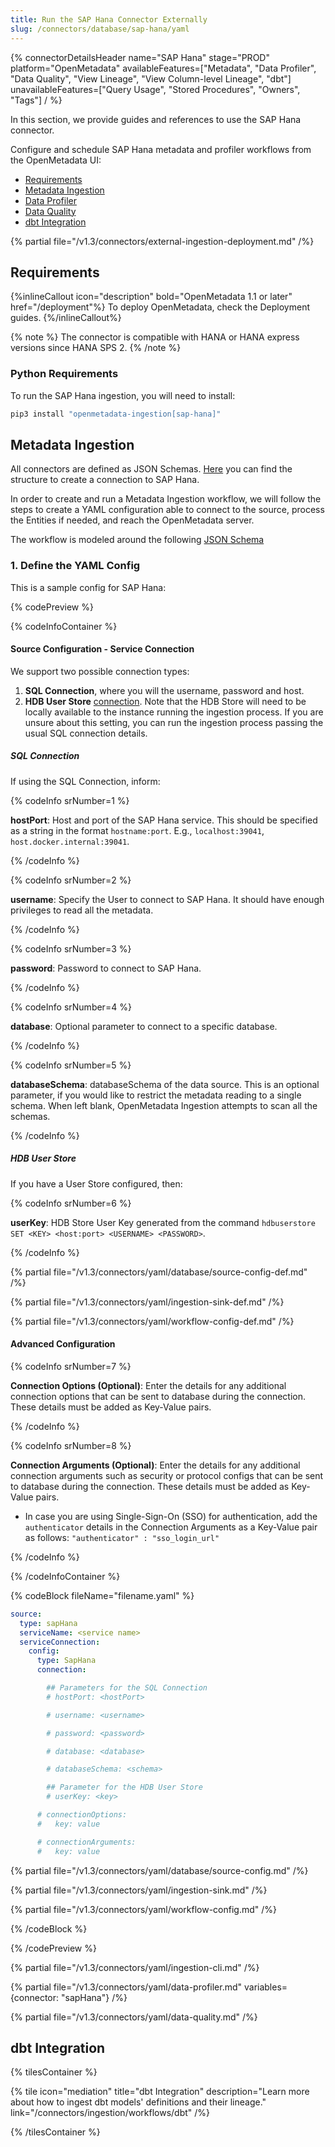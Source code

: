 ```yaml
---
title: Run the SAP Hana Connector Externally
slug: /connectors/database/sap-hana/yaml
---
```


{% connectorDetailsHeader
name="SAP Hana"
stage="PROD"
platform="OpenMetadata"
availableFeatures=["Metadata", "Data Profiler", "Data Quality", "View Lineage", "View Column-level Lineage", "dbt"]
unavailableFeatures=["Query Usage", "Stored Procedures", "Owners", "Tags"]
/ %}

In this section, we provide guides and references to use the SAP Hana connector.

Configure and schedule SAP Hana metadata and profiler workflows from the OpenMetadata UI:

- [Requirements](#requirements)
- [Metadata Ingestion](#metadata-ingestion)
- [Data Profiler](#data-profiler)
- [Data Quality](#data-quality)
- [dbt Integration](#dbt-integration)

{% partial file="/v1.3/connectors/external-ingestion-deployment.md" /%}

## Requirements

{%inlineCallout icon="description" bold="OpenMetadata 1.1 or later" href="/deployment"%}
To deploy OpenMetadata, check the Deployment guides.
{%/inlineCallout%}



{% note %}
The connector is compatible with HANA or HANA express versions since HANA SPS 2.
{% /note %}

### Python Requirements

To run the SAP Hana ingestion, you will need to install:

```bash
pip3 install "openmetadata-ingestion[sap-hana]"
```

## Metadata Ingestion

All connectors are defined as JSON Schemas.
[Here](https://github.com/open-metadata/OpenMetadata/blob/main/openmetadata-spec/src/main/resources/json/schema/entity/services/connections/database/sapHanaConnection.json)
you can find the structure to create a connection to SAP Hana.

In order to create and run a Metadata Ingestion workflow, we will follow
the steps to create a YAML configuration able to connect to the source,
process the Entities if needed, and reach the OpenMetadata server.

The workflow is modeled around the following
[JSON Schema](https://github.com/open-metadata/OpenMetadata/blob/main/openmetadata-spec/src/main/resources/json/schema/metadataIngestion/workflow.json)

### 1. Define the YAML Config

This is a sample config for SAP Hana:

{% codePreview %}

{% codeInfoContainer %}

#### Source Configuration - Service Connection

We support two possible connection types:
1. **SQL Connection**, where you will the username, password and host.
2. **HDB User Store** [connection](https://help.sap.com/docs/SAP_HANA_PLATFORM/b3ee5778bc2e4a089d3299b82ec762a7/dd95ac9dbb571014a7d7f0234d762fdb.html?version=2.0.05&locale=en-US).
   Note that the HDB Store will need to be locally available to the instance running the ingestion process.
   If you are unsure about this setting, you can run the ingestion process passing the usual SQL connection details.

##### SQL Connection

If using the SQL Connection, inform:

{% codeInfo srNumber=1 %}

**hostPort**: Host and port of the SAP Hana service. This should be specified as a string in the format `hostname:port`. E.g., `localhost:39041`, `host.docker.internal:39041`.

{% /codeInfo %}

{% codeInfo srNumber=2 %}

**username**: Specify the User to connect to SAP Hana. It should have enough privileges to read all the metadata.

{% /codeInfo %}

{% codeInfo srNumber=3 %}

**password**: Password to connect to SAP Hana.

{% /codeInfo %}

{% codeInfo srNumber=4 %}

**database**: Optional parameter to connect to a specific database.

{% /codeInfo %}

{% codeInfo srNumber=5 %}

**databaseSchema**: databaseSchema of the data source. This is an optional parameter, if you would like to restrict the metadata reading to a single schema. When left blank, OpenMetadata Ingestion attempts to scan all the schemas.

{% /codeInfo %}

##### HDB User Store

If you have a User Store configured, then:

{% codeInfo srNumber=6 %}

**userKey**: HDB Store User Key generated from the command `hdbuserstore SET <KEY> <host:port> <USERNAME> <PASSWORD>`.

{% /codeInfo %}

{% partial file="/v1.3/connectors/yaml/database/source-config-def.md" /%}

{% partial file="/v1.3/connectors/yaml/ingestion-sink-def.md" /%}

{% partial file="/v1.3/connectors/yaml/workflow-config-def.md" /%}
#### Advanced Configuration

{% codeInfo srNumber=7 %}

**Connection Options (Optional)**: Enter the details for any additional connection options that can be sent to database during the connection. These details must be added as Key-Value pairs.

{% /codeInfo %}

{% codeInfo srNumber=8 %}

**Connection Arguments (Optional)**: Enter the details for any additional connection arguments such as security or protocol configs that can be sent to database during the connection. These details must be added as Key-Value pairs.

- In case you are using Single-Sign-On (SSO) for authentication, add the `authenticator` details in the Connection Arguments as a Key-Value pair as follows: `"authenticator" : "sso_login_url"`

{% /codeInfo %}

{% /codeInfoContainer %}

{% codeBlock fileName="filename.yaml" %}

```yaml {% isCodeBlock=true %}
source:
  type: sapHana
  serviceName: <service name>
  serviceConnection:
    config:
      type: SapHana
      connection:
```
```yaml {% srNumber=1 %}
        ## Parameters for the SQL Connection
        # hostPort: <hostPort>
```
```yaml {% srNumber=2 %}
        # username: <username>
```
```yaml {% srNumber=3 %}
        # password: <password>
```
```yaml {% srNumber=4 %}
        # database: <database>
```
```yaml {% srNumber=5 %}
        # databaseSchema: <schema>
```
```yaml {% srNumber=6 %}
        ## Parameter for the HDB User Store
        # userKey: <key>
```
```yaml {% srNumber=7 %}
      # connectionOptions:
      #   key: value
```
```yaml {% srNumber=8 %}
      # connectionArguments:
      #   key: value
```

{% partial file="/v1.3/connectors/yaml/database/source-config.md" /%}

{% partial file="/v1.3/connectors/yaml/ingestion-sink.md" /%}

{% partial file="/v1.3/connectors/yaml/workflow-config.md" /%}

{% /codeBlock %}

{% /codePreview %}

{% partial file="/v1.3/connectors/yaml/ingestion-cli.md" /%}

{% partial file="/v1.3/connectors/yaml/data-profiler.md" variables={connector: "sapHana"} /%}

{% partial file="/v1.3/connectors/yaml/data-quality.md" /%}

## dbt Integration

{% tilesContainer %}

{% tile
  icon="mediation"
  title="dbt Integration"
  description="Learn more about how to ingest dbt models' definitions and their lineage."
  link="/connectors/ingestion/workflows/dbt" /%}

{% /tilesContainer %}
